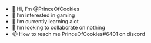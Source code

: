 - 👋 Hi, I’m @PrinceOfCookies
- 👀 I’m interested in gaming
- 🌱 I’m currently learning alot
- 💞️ I’m looking to collaborate on nothing
- 📫 How to reach me PrinceOfCookies#6401 on discord


